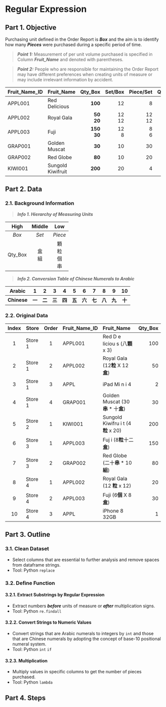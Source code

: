 # Regular Expression
## Part 1. Objective
Purchasing unit defined in the Order Report is ***Box*** and the aim is to identify how many ***Pieces*** were purchased during a specific period of time.
> **_Point 1:_** Measurement of per unit volume purchased is specified in Column ***Fruit_Name*** and denoted with parentheses.

> **_Point 2:_** People who are responsible for maintaining the Order Report may have different preferences when creating units of measure or may include irrelevant information by accident.   

| Fruit_Name_ID | Fruit_Name        | Qty_Box       | Set/Box  | Piece/Set | Qty_Piece   |
| :---          | :---              | ---:          | ---:     | ---:      | ---:        |
| APPL001	      | Red Delicious     |	**100**       | 12       | 8         | **9,600**   |
| APPL002	      | Royal Gala	      | **50<br>20**  | 12<br>12 | 12<br>12  | **10,080**  |
| APPL003	      | Fuji	            | **150<br>30** | 12<br>8  | 8<br>6    | **15,840**  |
| GRAP001	      | Golden Muscat	    | **30**        | 10       | 30        | **9,000**   |
| GRAP002	      | Red Globe         |	**80**        | 10       | 20        | **16,000**  |
| KIWI001	      | Sungold Kiwifruit |	**200**       | 20       | 4         | **16,000**  |

## Part 2. Data
### 2.1. Background Information
> ***Info 1. Hierarchy of Measuring Units***

| High    | Middle   | Low                 |
| :---:   | :---:    | :---:               |
| *Box*   | *Set*    | *Piece*             |
| Qty_Box | 盒<br>組 | 顆<br>粒<br>個<br>串 |

> ***Info 2. Conversion Table of Chinese Numerals to Arabic***

| Arabic  | 1 | 2 | 3 | 4 | 5 | 6 | 7 | 8 | 9 | 10 |
| :---: | :---: | :---: | :---: | :---: | :---: | :---: | :---: | :---: | :---: | :---: |
| **Chinese** | **一** | **二** | **三** | **四** | **五** | **六** | **七** | **八** | **九** | **十** |

### 2.2. Original Data
| Index  | Store   | Order | Fruit_Name_ID | Fruit_Name                             | Qty_Box |  
| :---:  | ---     | :---: | :---          | :---                                   | ---:    | 
|      1 | Store 1 |     1 | APPL001       | Red D e liciou s (八**顆** x 3)        |  100    | 
|      2 | Store 1 |     2 | APPL002       | Royal Gala (12**粒** X 12**盒**)       |   50    |
|      3 | Store 1 |     3 | APPL          | iPad Mi n i 4                          |   2     | 
|      4 | Store 1 |     4 | GRAP001       | Golden Muscat (30**串** * 十**盒**)     |   30    | 
|      5 | Store 2 |     1 | KIWI001       | Sungold Kiwifru i t (4**粒** x 20)     |  200    |  
|      6 | Store 3 |     1 | APPL003       | Fuj i (8**粒**十二**盒**)               |  150    | 
|      7 | Store 3 |     2 | GRAP002       | Red Globe (二十**串** * 10 **組**)     |   80    | 
|      8 | Store 4 |     1 | APPL002       | Royal Gala (12  **粒** x 12)           |   20    |  
|      9 | Store 4 |     2 | APPL003       | Fuji (6**個** X 8 **盒**)              |   30    |
|     10 | Store 4 |     3 | APPL          | iPhone 8 32GB                          |   1     | 

## Part 3. Outline
### 3.1. Clean Dataset
- Select columns that are essential to further analysis and remove spaces from dataframe strings.
- Tool: Python ```replace```
### 3.2. Define Function
#### 3.2.1. Extract Substrings by Regular Expression 
- Extract numbers ***before*** units of measure or ***after*** multiplication signs.
- Tool: Python ```re.findall```
#### 3.2.2. Convert Strings to Numeric Values
- Convert strings that are Arabic numerals to integers by ```int``` and those that are Chinese numerals by adopting the concept of base-10 positional numeral system.
- Tool: Python ```int``` ```if```
#### 3.2.3. Multiplication
- Multiply values in specific columns to get the number of pieces purchased.
- Tool: Python ```lambda```

## Part 4. Steps


